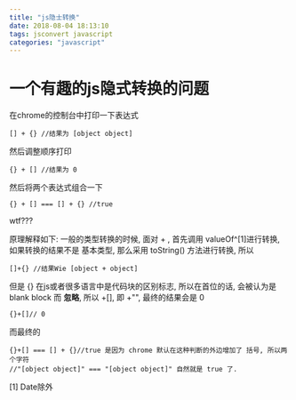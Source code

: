 ```yaml
---
title: "js隐士转换"
date: 2018-08-04 18:13:10
tags: jsconvert javascript
categories: "javascript"
---
```

# 一个有趣的js隐式转换的问题

在chrome的控制台中打印一下表达式

```
[] + {} //结果为 [object object]
```

然后调整顺序打印


```
{} + [] //结果为 0
```

然后将两个表达式组合一下


```
{} + [] === [] + {} //true
```

wtf???

原理解释如下:
一般的类型转换的时候, 面对 + , 首先调用 valueOf^[1]进行转换, 如果转换的结果不是
基本类型, 那么采用 toString() 方法进行转换, 所以

```
[]+{} //结果Wie [object + object]
```

但是 {} 在js或者很多语言中是代码块的区别标志, 所以在首位的话, 会被认为是 blank block 而
**忽略**, 所以 +[], 即 +"", 最终的结果会是 0

```
{}+[]// 0
```

而最终的

```
{}+[] === [] + {}//true 是因为 chrome 默认在这种判断的外边增加了 括号, 所以两个字符
//"[object object]" === "[object object]" 自然就是 true 了.
```




[1] Date除外

